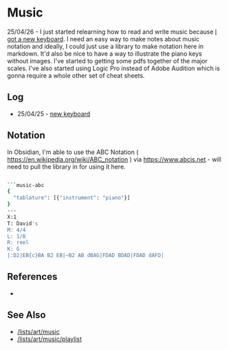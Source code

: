 # Music

25/04/26 - I just started relearning how to read and write music because [I got a new keyboard](/posts/arturia). I need an easy way to make notes about music notation and ideally, I could just use a library to make notation here in markdown. It'd also be nice to have a way to illustrate the piano keys without images. I've started to getting some pdfs together of the major scales. I've also started using Logic Pro instead of Adobe Audition which is gonna require a whole other set of cheat sheets.


## Log

- 25/04/25 - [new keyboard](/posts/arturia)


## Notation

In Obsidian, I'm able to use the ABC Notation ( https://en.wikipedia.org/wiki/ABC_notation ) via https://www.abcjs.net - will need to pull the library in for using it here. 

```sh

```music-abc
{
  "tablature": [{"instrument": "piano"}]
}
---
X:1
T: David's
M: 4/4
L: 1/8
R: reel
K: G
|:D2|EB{c}BA B2 EB|~B2 AB dBAG|FDAD BDAD|FDAD dAFD|
```

## References

- 


## See Also

- [/lists/art/music](/lists/art/music/)
- [/lists/art/music/playlist](/lists/art/music/playlist)